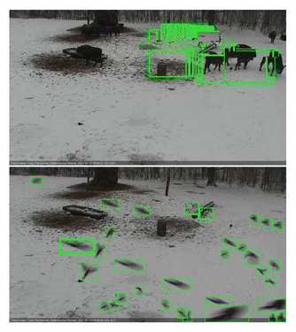 ![20210113-084840-085840](in2/20210113/20210113-084840-085840_0_.jpg)
![20210113-085846-090846](in2/20210113/20210113-085846-090846_0_.jpg)
